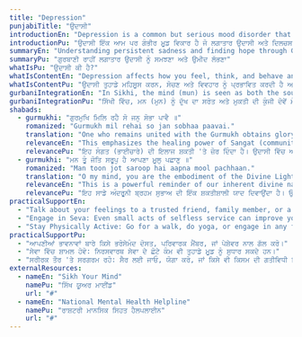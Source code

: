 ```yaml
---
title: "Depression"
punjabiTitle: "ਉਦਾਸੀ"
introductionEn: "Depression is a common but serious mood disorder that causes a persistent feeling of sadness and loss of interest."
introductionPu: "ਉਦਾਸੀ ਇੱਕ ਆਮ ਪਰ ਗੰਭੀਰ ਮੂਡ ਵਿਕਾਰ ਹੈ ਜੋ ਲਗਾਤਾਰ ਉਦਾਸੀ ਅਤੇ ਦਿਲਚਸਪੀ ਗੁਆਉਣ ਦੀ ਭਾਵਨਾ ਦਾ ਕਾਰਨ ਬਣਦਾ ਹੈ।"
summaryEn: "Understanding persistent sadness and finding hope through Gurbani"
summaryPu: "ਗੁਰਬਾਣੀ ਰਾਹੀਂ ਲਗਾਤਾਰ ਉਦਾਸੀ ਨੂੰ ਸਮਝਣਾ ਅਤੇ ਉਮੀਦ ਲੱਭਣਾ"
whatIsPu: "ਉਦਾਸੀ ਕੀ ਹੈ?"
whatIsContentEn: "Depression affects how you feel, think, and behave and can lead to a variety of emotional and physical problems. You may have trouble doing normal day-to-day activities, and sometimes you may feel as if life isn't worth living. It is more than just a bout of the blues; it is a medical illness that requires understanding and care."
whatIsContentPu: "ਉਦਾਸੀ ਤੁਹਾਡੇ ਮਹਿਸੂਸ ਕਰਨ, ਸੋਚਣ ਅਤੇ ਵਿਵਹਾਰ ਨੂੰ ਪ੍ਰਭਾਵਿਤ ਕਰਦੀ ਹੈ ਅਤੇ ਕਈ ਤਰ੍ਹਾਂ ਦੀਆਂ ਭਾਵਨਾਤਮਕ ਅਤੇ ਸਰੀਰਕ ਸਮੱਸਿਆਵਾਂ ਦਾ ਕਾਰਨ ਬਣ ਸਕਦੀ ਹੈ। ਤੁਹਾਨੂੰ ਰੋਜ਼ਾਨਾ ਦੇ ਕੰਮ ਕਰਨ ਵਿੱਚ ਮੁਸ਼ਕਲ ਹੋ ਸਕਦੀ ਹੈ, ਅਤੇ ਕਈ ਵਾਰ ਤੁਸੀਂ ਮਹਿਸੂਸ ਕਰ ਸਕਦੇ ਹੋ ਕਿ ਜੀਵਨ ਜਿਉਣ ਯੋਗ ਨਹੀਂ ਹੈ। ਇਹ ਸਿਰਫ਼ ਨਿਰਾਸ਼ਾ ਦਾ ਦੌਰ ਨਹੀਂ ਹੈ; ਇਹ ਇੱਕ ਡਾਕਟਰੀ ਬਿਮਾਰੀ ਹੈ ਜਿਸ ਨੂੰ ਸਮਝ ਅਤੇ ਦੇਖਭਾਲ ਦੀ ਲੋੜ ਹੁੰਦੀ ਹੈ।"
gurbaniIntegrationEn: "In Sikhi, the mind (mun) is seen as both the source of suffering and the key to liberation. When feelings of deep sadness take over, Gurbani reminds us to turn towards Naam Simran (meditation on the Divine Name) and Sangat (holy congregation) to find stability. The practice of Seva (selfless service) can also restore a sense of purpose and connection, lifting the spirit from despair."
gurbaniIntegrationPu: "ਸਿੱਖੀ ਵਿੱਚ, ਮਨ (ਮੁਨ) ਨੂੰ ਦੁੱਖ ਦਾ ਸਰੋਤ ਅਤੇ ਮੁਕਤੀ ਦੀ ਕੁੰਜੀ ਦੋਵੇਂ ਮੰਨਿਆ ਜਾਂਦਾ ਹੈ। ਜਦੋਂ ਡੂੰਘੀ ਉਦਾਸੀ ਦੀਆਂ ਭਾਵਨਾਵਾਂ ਹਾਵੀ ਹੋ ਜਾਂਦੀਆਂ ਹਨ, ਤਾਂ ਗੁਰਬਾਣੀ ਸਾਨੂੰ ਸਥਿਰਤਾ ਲੱਭਣ ਲਈ ਨਾਮ ਸਿਮਰਨ (ਰੱਬੀ ਨਾਮ ਦਾ ਸਿਮਰਨ) ਅਤੇ ਸੰਗਤ (ਪਵਿੱਤਰ ਸੰਗਤ) ਵੱਲ ਮੁੜਨ ਦੀ ਯਾਦ ਦਿਵਾਉਂਦੀ ਹੈ। ਸੇਵਾ (ਨਿਰਸਵਾਰਥ ਸੇਵਾ) ਦਾ ਅਭਿਆਸ ਵੀ ਉਦੇਸ਼ ਅਤੇ ਸਬੰਧ ਦੀ ਭਾਵਨਾ ਨੂੰ ਬਹਾਲ ਕਰ ਸਕਦਾ ਹੈ, ਨਿਰਾਸ਼ਾ ਤੋਂ ਆਤਮਾ ਨੂੰ ਉੱਚਾ ਚੁੱਕ ਸਕਦਾ ਹੈ।"
shabads:
  - gurmukhi: "ਗੁਰਮੁਖਿ ਮਿਲਿ ਰਹੈ ਸੋ ਜਨੁ ਸੋਭਾ ਪਾਵੈ ॥"
    romanized: "Gurmukh mil rehai so jan sobhaa paavai."
    translation: "One who remains united with the Gurmukh obtains glory."
    relevanceEn: "This emphasizes the healing power of Sangat (community). Isolating oneself is common in depression, but connecting with a spiritual community provides strength and reduces feelings of loneliness."
    relevancePu: "ਇਹ ਸੰਗਤ (ਭਾਈਚਾਰੇ) ਦੀ ਇਲਾਜ ਸ਼ਕਤੀ 'ਤੇ ਜ਼ੋਰ ਦਿੰਦਾ ਹੈ। ਉਦਾਸੀ ਵਿੱਚ ਆਪਣੇ ਆਪ ਨੂੰ ਅਲੱਗ ਕਰਨਾ ਆਮ ਹੈ, ਪਰ ਇੱਕ ਅਧਿਆਤਮਿਕ ਭਾਈਚਾਰੇ ਨਾਲ ਜੁੜਨਾ ਤਾਕਤ ਪ੍ਰਦਾਨ ਕਰਦਾ ਹੈ ਅਤੇ ਇਕੱਲੇਪਣ ਦੀਆਂ ਭਾਵਨਾਵਾਂ ਨੂੰ ਘਟਾਉਂਦਾ ਹੈ।"
  - gurmukhi: "ਮਨ ਤੂੰ ਜੋਤਿ ਸਰੂਪੁ ਹੈ ਆਪਣਾ ਮੂਲੁ ਪਛਾਣੁ ॥"
    romanized: "Man toon jot saroop hai aapna mool pachhaan."
    translation: "O my mind, you are the embodiment of the Divine Light - recognize your own origin."
    relevanceEn: "This is a powerful reminder of our inherent divine nature. Depression can cloud self-worth, and this shabad helps reconnect an individual to their intrinsic value and light."
    relevancePu: "ਇਹ ਸਾਡੇ ਅੰਦਰੂਨੀ ਬ੍ਰਹਮ ਸੁਭਾਅ ਦੀ ਇੱਕ ਸ਼ਕਤੀਸ਼ਾਲੀ ਯਾਦ ਦਿਵਾਉਂਦਾ ਹੈ। ਉਦਾਸੀ ਸਵੈ-ਮਾਣ ਨੂੰ ਧੁੰਦਲਾ ਕਰ ਸਕਦੀ ਹੈ, ਅਤੇ ਇਹ ਸ਼ਬਦ ਇੱਕ ਵਿਅਕਤੀ ਨੂੰ ਉਨ੍ਹਾਂ ਦੇ ਅੰਦਰੂਨੀ ਮੁੱਲ ਅਤੇ ਪ੍ਰਕਾਸ਼ ਨਾਲ ਦੁਬਾਰਾ ਜੋੜਨ ਵਿੱਚ ਮਦਦ ਕਰਦਾ ਹੈ।"
practicalSupportEn:
  - "Talk about your feelings to a trusted friend, family member, or a professional."
  - "Engage in Seva: Even small acts of selfless service can improve your mood."
  - "Stay Physically Active: Go for a walk, do yoga, or engage in any form of movement you enjoy."
practicalSupportPu:
  - "ਆਪਣੀਆਂ ਭਾਵਨਾਵਾਂ ਬਾਰੇ ਕਿਸੇ ਭਰੋਸੇਮੰਦ ਦੋਸਤ, ਪਰਿਵਾਰਕ ਮੈਂਬਰ, ਜਾਂ ਪੇਸ਼ੇਵਰ ਨਾਲ ਗੱਲ ਕਰੋ।"
  - "ਸੇਵਾ ਵਿੱਚ ਸ਼ਾਮਲ ਹੋਵੋ: ਨਿਰਸਵਾਰਥ ਸੇਵਾ ਦੇ ਛੋਟੇ ਕੰਮ ਵੀ ਤੁਹਾਡੇ ਮੂਡ ਨੂੰ ਸੁਧਾਰ ਸਕਦੇ ਹਨ।"
  - "ਸਰੀਰਕ ਤੌਰ 'ਤੇ ਸਰਗਰਮ ਰਹੋ: ਸੈਰ ਲਈ ਜਾਓ, ਯੋਗਾ ਕਰੋ, ਜਾਂ ਕਿਸੇ ਵੀ ਕਿਸਮ ਦੀ ਗਤੀਵਿਧੀ ਵਿੱਚ ਸ਼ਾਮਲ ਹੋਵੋ ਜਿਸਦਾ ਤੁਸੀਂ ਆਨੰਦ ਲੈਂਦੇ ਹੋ।"
externalResources:
  - nameEn: "Sikh Your Mind"
    namePu: "ਸਿੱਖ ਯੂਅਰ ਮਾਈਂਡ"
    url: "#"
  - nameEn: "National Mental Health Helpline"
    namePu: "ਰਾਸ਼ਟਰੀ ਮਾਨਸਿਕ ਸਿਹਤ ਹੈਲਪਲਾਈਨ"
    url: "#"
---
```

